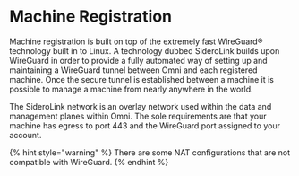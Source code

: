 # Machine Registration

Machine registration is built on top of the extremely fast WireGuard® technology built in to Linux. A technology dubbed SideroLink builds upon WireGuard in order to provide a fully automated way of setting up and maintaining a WireGuard tunnel between Omni and each registered machine. Once the secure tunnel is established between a machine it is possible to manage a machine from nearly anywhere in the world.

The SideroLink network is an overlay network used within the data and management planes within Omni. The sole requirements are that your machine has egress to port 443 and the WireGuard port assigned to your account.

{% hint style="warning" %}
There are some NAT configurations that are not compatible with WireGuard.&#x20;
{% endhint %}
